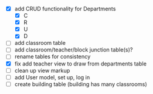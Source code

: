 - [x] add CRUD functionality for Departments
  - [x] C
  - [x] R
  - [x] U
  - [x] D
- [ ] add classroom table
- [ ] add classroom/teacher/block junction table(s)?
- [ ] rename tables for consistency
- [x] fix add teacher view to draw from departments table
- [ ] clean up view markup
- [ ] add User model, set up, log in
- [ ] create building table (building has many classrooms)
